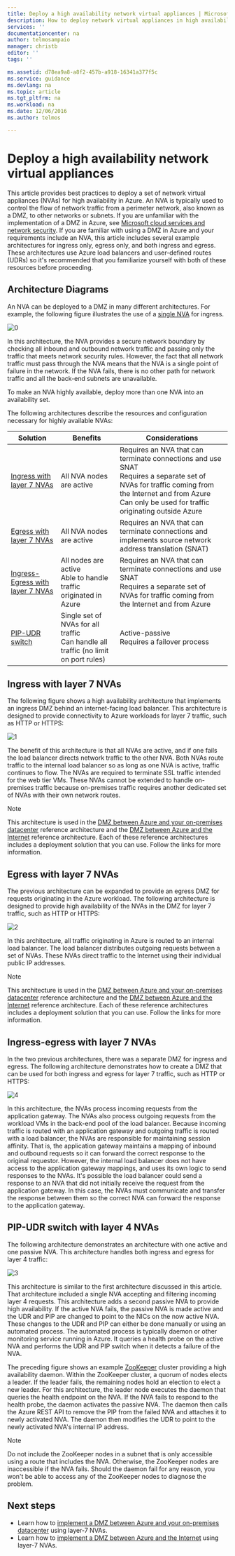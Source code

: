 ```yaml
---
title: Deploy a high availability network virtual appliances | Microsoft Docs
description: How to deploy network virtual appliances in high availability.
services: ''
documentationcenter: na
author: telmosampaio
manager: christb
editor: ''
tags: ''

ms.assetid: d78ea9a8-a8f2-457b-a918-16341a377f5c
ms.service: guidance
ms.devlang: na
ms.topic: article
ms.tgt_pltfrm: na
ms.workload: na
ms.date: 12/06/2016
ms.author: telmos

---
```

# Deploy a high availability network virtual appliances

This article provides best practices to deploy a set of network virtual appliances (NVAs) for high availability in Azure. An NVA is typically used to control the flow of network traffic from a perimeter network, also known as a DMZ, to other networks or subnets. If you are unfamiliar with the implementation of a DMZ in Azure, see [Microsoft cloud services and network security][cloud-security]. If you are familiar with using a DMZ in Azure and your requirements include an NVA, this article includes several example architectures for ingress only, egress only, and both ingress and egress. These architectures use Azure load balancers and user-defined routes (UDRs) so it's recommended that you familiarize yourself with both of these resources before proceeding.

## Architecture Diagrams

An NVA can be deployed to a DMZ in many different architectures. For example, the following figure illustrates the use of a [single NVA][nva-scenario] for ingress. 

![[0]][0]

In this architecture, the NVA provides a secure network boundary by checking all inbound and outbound network traffic and passing only the traffic that meets network security rules. However, the fact that all network traffic must pass through the NVA means that the NVA is a single point of failure in the network. If the NVA fails, there is no other path for network traffic and all the back-end subnets are unavailable.

To make an NVA highly available, deploy more than one NVA into an availability set.    

The following architectures describe the resources and configuration necessary for highly available NVAs:

| Solution | Benefits | Considerations |
| --- | --- | --- |
| [Ingress with layer 7 NVAs][ingress-with-layer-7] |All NVA nodes are active |Requires an NVA that can terminate connections and use SNAT</br> Requires a separate set of NVAs for traffic coming from the Internet and from Azure </br> Can only be used for traffic originating outside Azure |
| [Egress with layer 7 NVAs][egress-with-layer-7] |All NVA nodes are active | Requires an NVA that can terminate connections and implements source network address translation (SNAT)
| [Ingress-Egress with layer 7 NVAs][ingress-egress-with-layer-7] |All nodes are active<br/>Able to handle traffic originated in Azure |Requires an NVA that can terminate connections and use SNAT<br/>Requires a separate set of NVAs for traffic coming from the Internet and from Azure |
| [PIP-UDR switch][pip-udr-switch] |Single set of NVAs for all traffic<br/>Can handle all traffic (no limit on port rules) |Active-passive<br/>Requires a failover process |

## Ingress with layer 7 NVAs

The following figure shows a high availability architecture that implements an ingress DMZ behind an internet-facing load balancer. This architecture is designed to provide connectivity to Azure workloads for layer 7 traffic, such as HTTP or HTTPS:

![[1]][1]

The benefit of this architecture is that all NVAs are active, and if one fails the load balancer directs network traffic to the other NVA. Both NVAs route traffic to the internal load balancer so as long as one NVA is active, traffic continues to flow. The NVAs are required to terminate SSL traffic intended for the web tier VMs. These NVAs cannot be extended to handle on-premises traffic because on-premises traffic requires another dedicated set of NVAs with their own network routes.

> [!NOTE]
> This architecture is used in the [DMZ between Azure and your on-premises datacenter][dmz-on-prem] reference architecture and the [DMZ between Azure and the Internet][dmz-internet] reference architecture. Each of these reference architectures includes a deployment solution that you can use. Follow the links for more information.

## Egress with layer 7 NVAs

The previous architecture can be expanded to provide an egress DMZ for requests originating in the Azure workload. The following architecture is designed to provide high availability of the NVAs in the DMZ for layer 7 traffic, such as HTTP or HTTPS:

![[2]][2]

In this architecture, all traffic originating in Azure is routed to an internal load balancer. The load balancer distributes outgoing requests between a set of NVAs. These NVAs direct traffic to the Internet using their individual public IP addresses.

> [!NOTE]
> This architecture is used in the [DMZ between Azure and your on-premises datacenter][dmz-on-prem] reference architecture and the [DMZ between Azure and the Internet][dmz-internet] reference architecture. Each of these reference architectures includes a deployment solution that you can use. Follow the links for more information.

## Ingress-egress with layer 7 NVAs

In the two previous architectures, there was a separate DMZ for ingress and egress. The following architecture demonstrates how to create a DMZ that can be used for both ingress and egress for layer 7 traffic, such as HTTP or HTTPS: 

![[4]][4]

In this architecture, the NVAs process incoming requests from the application gateway. The NVAs also process outgoing requests from the workload VMs in the back-end pool of the load balancer. Because incoming traffic is routed with an application gateway and outgoing traffic is routed with a load balancer, the NVAs are responsible for maintaining session affinity. That is, the application gateway maintains a mapping of inbound and outbound requests so it can forward the correct response to the original requestor. However, the internal load balancer does not have access to the application gateway mappings, and uses its own logic to send responses to the NVAs. It's possible the load balancer could send a response to an NVA that did not initially receive the request from the application gateway. In this case, the NVAs must communicate and transfer the response between them so the correct NVA can forward the response to the application gateway. 

## PIP-UDR switch with layer 4 NVAs

The following architecture demonstrates an architecture with one active and one passive NVA. This architecture handles both ingress and egress for layer 4 traffic: 

![[3]][3]

This architecture is similar to the first architecture discussed in this article. That architecture included a single NVA accepting and filtering incoming layer 4 requests. This architecture adds a second passive NVA to provide high availability. If the active NVA fails, the passive NVA is made active and the UDR and PIP are changed to point to the NICs on the now active NVA. These changes to the UDR and PIP can either be done manually or using an automated process. The automated process is typically daemon or other monitoring service running in Azure. It queries a health probe on the active NVA and performs the UDR and PIP switch when it detects a failure of the NVA. 

The preceding figure shows an example [ZooKeeper][zookeeper] cluster providing a high availability daemon. Within the ZooKeeper cluster, a quorum of nodes elects a leader. If the leader fails, the remaining nodes hold an election to elect a new leader. For this architecture, the leader node executes the daemon that queries the health endpoint on the NVA. If the NVA fails to respond to the health probe, the daemon activates the passive NVA. The daemon then calls the Azure REST API to remove the PIP from the failed NVA and attaches it to newly activated NVA. The daemon then modifies the UDR to point to the newly activated NVA's internal IP address.

> [!NOTE]
> Do not include the ZooKeeper nodes in a subnet that is only accessible using a route that includes the NVA. Otherwise, the ZooKeeper nodes are inaccessible if the NVA fails. Should the daemon fail for any reason, you won't be able to access any of the ZooKeeper nodes to diagnose the problem. 

<!--### Solution Deployment-->

<!-- instructions for deploying this solution here --> 

## Next steps
* Learn how to [implement a DMZ between Azure and your on-premises datacenter][dmz-on-prem] using layer-7 NVAs.
* Learn how to [implement a DMZ between Azure and the Internet][dmz-internet] using layer-7 NVAs.

<!-- links -->
[cloud-security]: /azure/best-practices-network-security.md
[dmz-on-prem]: /azure/architecture/dmz/secure-vnet-hybrid
[dmz-internet]: /azure/architecture/dmz/secure-vnet-dmz
[egress-with-layer-7]: #egress-with-layer-7-nvas
[ingress-with-layer-7]: #ingress-with-layer-7-nvas
[ingress-egress-with-layer-7]: #ingress-egress-with-layer-7-nvas
[lb-overview]: /azure/load-balancer/load-balancer-overview/
[nva-scenario]: /azure/virtual-network/virtual-network-scenario-udr-gw-nva/
[pip-udr-switch]: #pip-udr-switch-with-layer-4-nvas
[udr-overview]: /azure/virtual-network/virtual-networks-udr-overview/
[zookeeper]: https://zookeeper.apache.org/

<!-- images -->
[0]: ./images/nva-ha/single-nva.png "Single NVA architecture"
[1]: ./images/nva-ha/l7-ingress.png "Layer 7 ingress"
[2]: ./images/nva-ha/l7-ingress-egress.png "Layer 7 egress"
[3]: ./images/nva-ha/active-passive.png "Active-Passive cluster"
[4]: ./images/nva-ha/l7-ingress-egress-ag.png
